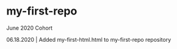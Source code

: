# my-first-repo
June 2020 Cohort

06.18.2020 | Added my-first-html.html to my-first-repo repository 
